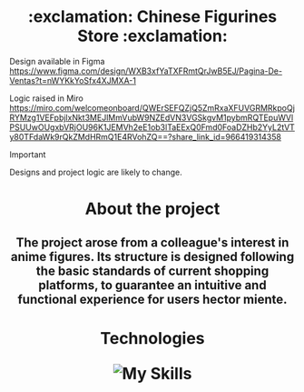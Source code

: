 <h1 align='Center'> :exclamation: Chinese Figurines Store  :exclamation: </h1>

Design available in Figma  
https://www.figma.com/design/WXB3xfYaTXFRmtQrJwB5EJ/Pagina-De-Ventas?t=nWYKkYoSfx4XJMXA-1  

Logic raised in Miro  
https://miro.com/welcomeonboard/QWErSEFQZjQ5ZmRxaXFUVGRMRkpoQjRYMzg1VEFpbjlxNkt3MEJlMmVubW9NZEdVN3VGSkgvM1pybmRQTEpuWVlPSUUwOUgxbVRjOU96K1JEMVh2eE1ob3lTaEExQ0Fmd0FoaDZHb2YyL2tVTy80TFdaWk9rQkZMdHRmQ1E4RVohZQ==?share_link_id=966419314358


>[!IMPORTANT]
>Designs and project logic are likely to change.

<h1 align= 'Center'> About the project </h1>

<h2 align='Center'>
The project arose from a colleague's interest in anime figures. Its structure is designed following the basic standards of current shopping platforms, to guarantee an intuitive and functional experience for users hector miente.
</h2>


<h1 align='Center'>

  Technologies  
  
  ![My Skills](https://skillicons.dev/icons?i=js,aws,figma,docker,jenkins,nodejs,php,nextjs,git,github)

<h1>
